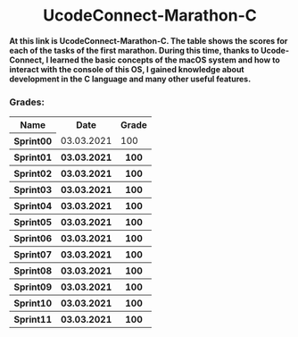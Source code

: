 <head>
    <h1 align="center">UcodeConnect-Marathon-C</h1>
</head>

<body>
    <h4>At this link is UcodeConnect-Marathon-C. The table shows the scores for each of the tasks of the first marathon. During this time, thanks to Ucode-Connect, I learned the basic concepts of the macOS system and how to interact with the console of this OS, I gained knowledge about development in the C language and many other useful features.</h4>
    <h3>Grades:</h3>
    <table width="100%" border="0" cellpadding="4" align="center">  
        <tr>
            <th>Name</th>
            <th>Date</th>
            <th>Grade</th>
        </tr>
        <tr>
            <th>Sprint00</th>
            <td>03.03.2021</td>
            <td>100</td>
        </tr>
        <tr>
            <th>Sprint01</th>
            <th>03.03.2021</th>
            <th>100</th>
        </tr>
        <tr>
            <th>Sprint02</th>
            <th>03.03.2021</th>
            <th>100</th>
        </tr>
        <tr>
            <th>Sprint03</th>
            <th>03.03.2021</th>
            <th>100</th>
        </tr>
        <tr>
            <th>Sprint04</th>
            <th>03.03.2021</th>
            <th>100</th>
        </tr>
        <tr>
            <th>Sprint05</th>
            <th>03.03.2021</th>
            <th>100</th>
        </tr>
        <tr>
            <th>Sprint06</th>
            <th>03.03.2021</th>
            <th>100</th>
        </tr>
        <tr>
            <th>Sprint07</th>
            <th>03.03.2021</th>
            <th>100</th>
        </tr>
        <tr>
            <th>Sprint08</th>
            <th>03.03.2021</th>
            <th>100</th>
        </tr>
        <tr>
            <th>Sprint09</th>
            <th>03.03.2021</th>
            <th>100</th>
        </tr>
        <tr>
            <th>Sprint10</th>
            <th>03.03.2021</th>
            <th>100</th>
        </tr>
        <tr>
            <th>Sprint11</th>
            <th>03.03.2021</th>
            <th>100</th>
        </tr>
    </table>
</body>